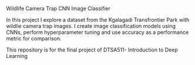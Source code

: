 Wildlife Camera Trap CNN Image Classifier

In this project I explore a dataset from the Kgalagadi Transfrontier Park with wildlie camera trap images. I create image classification models using CNNs, perform hyperparameter tuning and use accuracy as a performance metric for comparison.

This repository is for the final project of DTSA511- Introduction to Deep Learning
